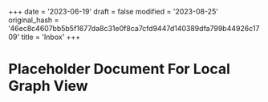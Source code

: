 +++
date = '2023-06-19'
draft = false
modified = '2023-08-25'
original_hash = '46ec8c4607bb5b5f1677da8c31e0f8ca7cfd9447d140389dfa799b44926c1709'
title = 'Inbox'
+++

# Placeholder Document For Local Graph View
